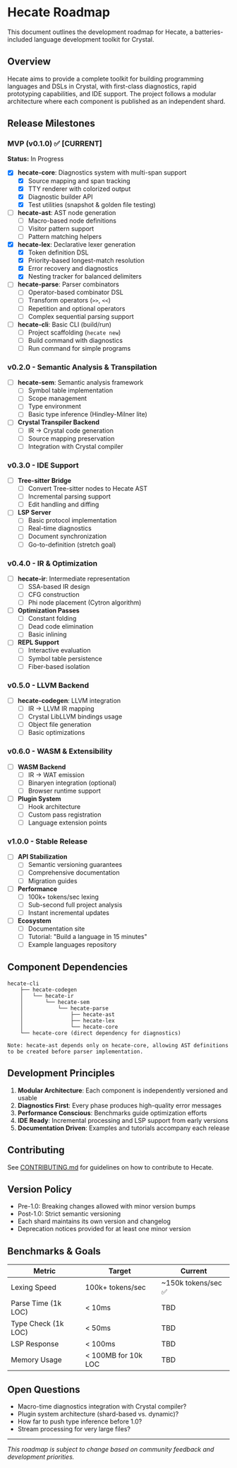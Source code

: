 # Hecate Roadmap

This document outlines the development roadmap for Hecate, a batteries-included language development toolkit for Crystal.

## Overview

Hecate aims to provide a complete toolkit for building programming languages and DSLs in Crystal, with first-class diagnostics, rapid prototyping capabilities, and IDE support. The project follows a modular architecture where each component is published as an independent shard.

## Release Milestones

### MVP (v0.1.0) ✅ **[CURRENT]**

**Status:** In Progress

- [x] **hecate-core**: Diagnostics system with multi-span support
  - [x] Source mapping and span tracking
  - [x] TTY renderer with colorized output
  - [x] Diagnostic builder API
  - [x] Test utilities (snapshot & golden file testing)
- [ ] **hecate-ast**: AST node generation
  - [ ] Macro-based node definitions
  - [ ] Visitor pattern support
  - [ ] Pattern matching helpers
- [x] **hecate-lex**: Declarative lexer generation
  - [x] Token definition DSL
  - [x] Priority-based longest-match resolution
  - [x] Error recovery and diagnostics
  - [x] Nesting tracker for balanced delimiters
- [ ] **hecate-parse**: Parser combinators
  - [ ] Operator-based combinator DSL
  - [ ] Transform operators (`>>`, `<<`)
  - [ ] Repetition and optional operators
  - [ ] Complex sequential parsing support
- [ ] **hecate-cli**: Basic CLI (build/run)
  - [ ] Project scaffolding (`hecate new`)
  - [ ] Build command with diagnostics
  - [ ] Run command for simple programs

### v0.2.0 - Semantic Analysis & Transpilation

- [ ] **hecate-sem**: Semantic analysis framework
  - [ ] Symbol table implementation
  - [ ] Scope management
  - [ ] Type environment
  - [ ] Basic type inference (Hindley-Milner lite)
- [ ] **Crystal Transpiler Backend**
  - [ ] IR → Crystal code generation
  - [ ] Source mapping preservation
  - [ ] Integration with Crystal compiler

### v0.3.0 - IDE Support

- [ ] **Tree-sitter Bridge**
  - [ ] Convert Tree-sitter nodes to Hecate AST
  - [ ] Incremental parsing support
  - [ ] Edit handling and diffing
- [ ] **LSP Server**
  - [ ] Basic protocol implementation
  - [ ] Real-time diagnostics
  - [ ] Document synchronization
  - [ ] Go-to-definition (stretch goal)

### v0.4.0 - IR & Optimization

- [ ] **hecate-ir**: Intermediate representation
  - [ ] SSA-based IR design
  - [ ] CFG construction
  - [ ] Phi node placement (Cytron algorithm)
- [ ] **Optimization Passes**
  - [ ] Constant folding
  - [ ] Dead code elimination
  - [ ] Basic inlining
- [ ] **REPL Support**
  - [ ] Interactive evaluation
  - [ ] Symbol table persistence
  - [ ] Fiber-based isolation

### v0.5.0 - LLVM Backend

- [ ] **hecate-codegen**: LLVM integration
  - [ ] IR → LLVM IR mapping
  - [ ] Crystal LibLLVM bindings usage
  - [ ] Object file generation
  - [ ] Basic optimizations

### v0.6.0 - WASM & Extensibility

- [ ] **WASM Backend**
  - [ ] IR → WAT emission
  - [ ] Binaryen integration (optional)
  - [ ] Browser runtime support
- [ ] **Plugin System**
  - [ ] Hook architecture
  - [ ] Custom pass registration
  - [ ] Language extension points

### v1.0.0 - Stable Release

- [ ] **API Stabilization**
  - [ ] Semantic versioning guarantees
  - [ ] Comprehensive documentation
  - [ ] Migration guides
- [ ] **Performance**
  - [ ] 100k+ tokens/sec lexing
  - [ ] Sub-second full project analysis
  - [ ] Instant incremental updates
- [ ] **Ecosystem**
  - [ ] Documentation site
  - [ ] Tutorial: "Build a language in 15 minutes"
  - [ ] Example languages repository

## Component Dependencies

```
hecate-cli
    ├── hecate-codegen
    │   └── hecate-ir
    │       └── hecate-sem
    │           └── hecate-parse
    │               ├── hecate-ast
    │               ├── hecate-lex
    │               └── hecate-core
    └── hecate-core (direct dependency for diagnostics)

Note: hecate-ast depends only on hecate-core, allowing AST definitions
to be created before parser implementation.
```

## Development Principles

1. **Modular Architecture**: Each component is independently versioned and usable
2. **Diagnostics First**: Every phase produces high-quality error messages
3. **Performance Conscious**: Benchmarks guide optimization efforts
4. **IDE Ready**: Incremental processing and LSP support from early versions
5. **Documentation Driven**: Examples and tutorials accompany each release

## Contributing

See [CONTRIBUTING.md](../CONTRIBUTING.md) for guidelines on how to contribute to Hecate.

## Version Policy

- Pre-1.0: Breaking changes allowed with minor version bumps
- Post-1.0: Strict semantic versioning
- Each shard maintains its own version and changelog
- Deprecation notices provided for at least one minor version

## Benchmarks & Goals

| Metric              | Target              | Current             |
| ------------------- | ------------------- | ------------------- |
| Lexing Speed        | 100k+ tokens/sec    | ~150k tokens/sec ✅ |
| Parse Time (1k LOC) | < 10ms              | TBD                 |
| Type Check (1k LOC) | < 50ms              | TBD                 |
| LSP Response        | < 100ms             | TBD                 |
| Memory Usage        | < 100MB for 10k LOC | TBD                 |

## Open Questions

- Macro-time diagnostics integration with Crystal compiler?
- Plugin system architecture (shard-based vs. dynamic)?
- How far to push type inference before 1.0?
- Stream processing for very large files?

---

_This roadmap is subject to change based on community feedback and development priorities._
